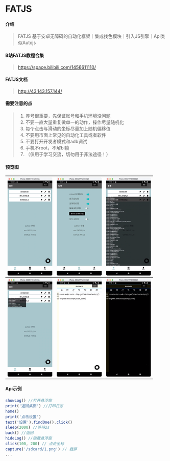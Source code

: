 # FATJS

#### 介绍
>FATJS 基于安卓无障碍的自动化框架｜集成找色模块｜引入JS引擎｜Api类似Autojs

#### B站FATJS教程合集
>https://space.bilibili.com/1456611110/

#### FATJS文档
>http://43.143.157.144/

#### 需要注意的点
>1. 养号很重要，先保证账号和手机环境没问题
>2. 不要一直大量重复做单一的动作，操作尽量随机化
>3. 每个点击与滑动的坐标尽量加上随机偏移值
>4. 不要用市面上常见的自动化工具或者软件
>5. 不要打开开发者模式和adb调试
>6. 手机不root，不解bl锁
>7. （仅用于学习交流，切勿用于非法途径！）

#### 预览图

| <img src="./img/image-0.png" alt="image-0" style="zoom: 30%;" /> | <img src="./img/image-1.png" alt="image-1" style="zoom: 30%;" /> | <img src="./img/image-2.png" alt="image-2" style="zoom: 30%;" /> |
| ------------------------------------------------------------ | ------------------------------------------------------------ | ------------------------------------------------------------ |
| <img src="./img/image-3.png" alt="image-3" style="zoom: 30%;" /> | <img src="./img/image-4.png" alt="image-4" style="zoom: 30%;" /> | <img src="./img/image-5.png" alt="image-5" style="zoom: 30%;" /> |

#### Api示例

```js
showLog() //打开悬浮窗
print('返回桌面') //打印日志
home()
print('点击设置')
text('设置').findOne().click()
sleep(2000) //等待2s
back() //返回
hideLog() //隐藏悬浮窗
click(100, 200) // 点击坐标
capture('/sdcard/1.png') // 截屏
...
```
